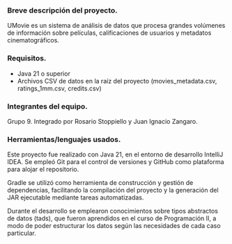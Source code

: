 ### Breve descripción del proyecto.

UMovie es un sistema de análisis de datos que 
procesa grandes volúmenes de información sobre 
películas, calificaciones 
de usuarios y metadatos cinematográficos.

### Requisitos.

- Java 21 o superior
- Archivos CSV de datos en la raíz del proyecto (movies_metadata.csv, ratings_1mm.csv, credits.csv)


### Integrantes del equipo.

Grupo 9.
Integrado por Rosario Stoppiello y Juan Ignacio Zangaro.

### Herramientas/lenguajes usados.

Este proyecto fue realizado con Java 21, 
en el entorno de desarrollo IntelliJ IDEA.
Se empleó Git para el control de versiones y 
GitHub como plataforma para alojar el repositorio.

Gradle se utilizó como herramienta de construcción 
y gestión de dependencias, facilitando la 
compilación del proyecto y la generación del 
JAR ejecutable mediante tareas automatizadas.

Durante el desarrollo se emplearon conocimientos
sobre tipos abstractos de datos (tads), que fueron
aprendidos en el curso de Programación II, a modo
de poder estructurar los datos según las necesidades
de cada caso particular.